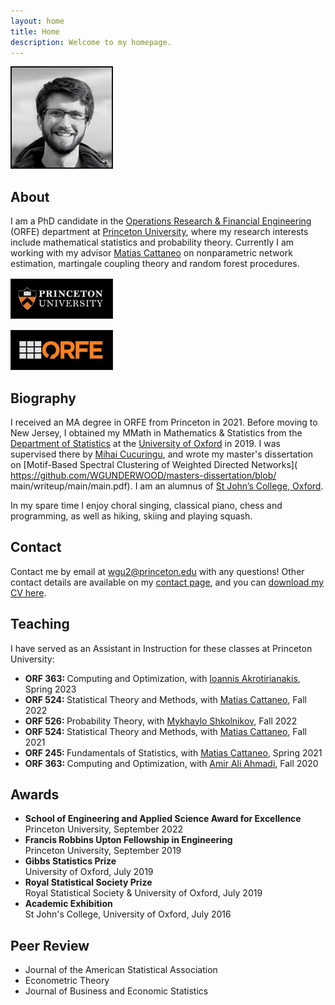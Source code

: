 ```yaml
---
layout: home
title: Home
description: Welcome to my homepage.
---
```


<div class="frame">

<a href="/">
<img
style="width: 160px; border: 2px solid #111111; margin-top: 0px"
src="/assets/general/profile_boston.png">
</a>

</div>








<h2> About </h2>

I am a PhD candidate in the
<a href="https://orfe.princeton.edu/">
Operations Research & Financial Engineering</a>
(ORFE) department at
<a href="https://www.princeton.edu/">Princeton University</a>,
where my research interests include mathematical statistics
and probability theory.
Currently I am working with my advisor
<a href="https://cattaneo.princeton.edu">Matias Cattaneo</a>
on nonparametric network estimation,
martingale coupling theory and random forest procedures.

<div class="frame">

<a href="https://www.princeton.edu">
<img
style="width: 160px; border: 2px solid #111111; margin-top: 2px;"
src="/assets/general/princeton_logo.png">
</a>

<br>

<a href="https://orfe.princeton.edu/">
<img
style="width: 160px; border: 2px solid #111111; margin-top: 15px;"
src="/assets/general/orfe_logo.png">
</a>

<br>

</div>







<h2> Biography </h2>

I received an MA degree in ORFE
from Princeton in 2021.
Before moving to New Jersey,
I obtained my MMath in Mathematics & Statistics from the
<a href="https://www.stats.ox.ac.uk/">Department of Statistics</a>
at the
<a href="http://www.ox.ac.uk/">University of Oxford</a>
in 2019.
I was supervised there by
<a href="http://www.stats.ox.ac.uk/~cucuring/">Mihai Cucuringu</a>,
and wrote my master's dissertation on
[Motif-Based Spectral Clustering of Weighted Directed Networks](
https://github.com/WGUNDERWOOD/masters-dissertation/blob/
main/writeup/main/main.pdf).
I am an alumnus of
<a href="https://www.sjc.ox.ac.uk/">St John’s College, Oxford</a>.

In my spare time I enjoy
choral singing,
classical piano,
chess and programming,
as well as
hiking,
skiing
and playing squash.








<h2> Contact </h2>

Contact me by email at
<a href="mailto:wgu2@princeton.edu">wgu2@princeton.edu</a>
with any questions!
Other contact details are available
on my
<a href="/contact/">contact page</a>,
and you can
<a href="https://github.com/WGUNDERWOOD/wgu-cv/blob/main/WGUnderwood.pdf">
download my CV here</a>.

















<h2> Teaching </h2>

I have served as an Assistant in Instruction
for these classes at Princeton University:

<ul>
<li>
<strong> ORF 363: </strong>
Computing and Optimization,
with
<a href="https://orfe.princeton.edu/people/ioannis-akrotirianakis">
Ioannis Akrotirianakis</a>,
Spring 2023
</li>

<li>
<strong> ORF 524: </strong>
Statistical Theory and Methods,
with
<a href="https://cattaneo.princeton.edu">Matias Cattaneo</a>,
Fall 2022
</li>

<li>
<strong> ORF 526: </strong>
Probability Theory,
with
<a href="http://mykhaylo.princeton.edu/">Mykhaylo Shkolnikov</a>,
Fall 2022
</li>

<li>
<strong> ORF 524: </strong>
Statistical Theory and Methods,
with
<a href="https://cattaneo.princeton.edu">Matias Cattaneo</a>,
Fall 2021
</li>

<li>
<strong> ORF 245: </strong>
Fundamentals of Statistics,
with
<a href="https://cattaneo.princeton.edu">Matias Cattaneo</a>,
Spring 2021
</li>

<li>
<strong> ORF 363: </strong>
Computing and Optimization,
with
<a href="http://aaa.princeton.edu/">Amir Ali Ahmadi</a>,
Fall 2020
</li>
</ul>







<h2> Awards </h2>

<ul>
<li>
<strong>
School of Engineering and Applied Science Award for Excellence
</strong> <br>
Princeton University,
September 2022
</li>

<li>
<strong>
Francis Robbins Upton Fellowship in Engineering
</strong> <br>
Princeton University,
September 2019
</li>

<li>
<strong>
Gibbs Statistics Prize
</strong> <br>
University of Oxford,
July 2019
</li>

<li>
<strong>
Royal Statistical Society Prize
</strong> <br>
Royal Statistical Society & University of Oxford,
July 2019
</li>

<li>
<strong>
Academic Exhibition
</strong> <br>
St John's College, University of Oxford,
July 2016
</li>
</ul>



<h2> Peer Review </h2>
<ul>

<li>
Journal of the American Statistical Association
</li>

<li>
Econometric Theory
</li>

<li>
Journal of Business and Economic Statistics
</li>

</ul>
